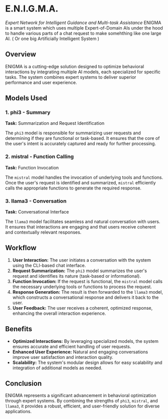 # E.N.I.G.M.A.

*Expert Network for Intelligent Guidance and Multi-task Assistance*
ENIGMA is a smart system which uses multiple Expert-of-Domain AIs under the hood to handle various parts of a chat request to make somehthing like one large AI. ( Or one big Artificially Intelligent System )

## Overview

ENIGMA is a cutting-edge solution designed to optimize behavioral interactions by integrating multiple AI models, each specialized for specific tasks. The system combines expert systems to deliver superior performance and user experience.

## Models Used

### 1. phi3 - Summary
**Task:** Summarization and Request Identification

The `phi3` model is responsible for summarizing user requests and determining if they are functional or task-based. It ensures that the core of the user's intent is accurately captured and ready for further processing.

### 2. mistral - Function Calling
**Task:** Function Invocation

The `mistral` model handles the invocation of underlying tools and functions. Once the user's request is identified and summarized, `mistral` efficiently calls the appropriate functions to generate the required response.

### 3. llama3 - Conversation
**Task:** Conversational Interface

The `llama3` model facilitates seamless and natural conversation with users. It ensures that interactions are engaging and that users receive coherent and contextually relevant responses.

## Workflow

1. **User Interaction:** The user initiates a conversation with the system using the CLI-based chat interface.
2. **Request Summarization:** The `phi3` model summarizes the user's request and identifies its nature (task-based or informational).
3. **Function Invocation:** If the request is functional, the `mistral` model calls the necessary underlying tools or functions to process the request.
4. **Response Generation:** The result is then forwarded to the `llama3` model, which constructs a conversational response and delivers it back to the user.
5. **User Feedback:** The user receives a coherent, optimized response, enhancing the overall interaction experience.

## Benefits

- **Optimized Interactions:** By leveraging specialized models, the system ensures accurate and efficient handling of user requests.
- **Enhanced User Experience:** Natural and engaging conversations improve user satisfaction and interaction quality.
- **Scalability:** The system's modular design allows for easy scalability and integration of additional models as needed.

## Conclusion

ENIGMA represents a significant advancement in behavioral optimization through expert systems. By combining the strengths of `phi3`, `mistral`, and `llama3`, it provides a robust, efficient, and user-friendly solution for diverse applications.
